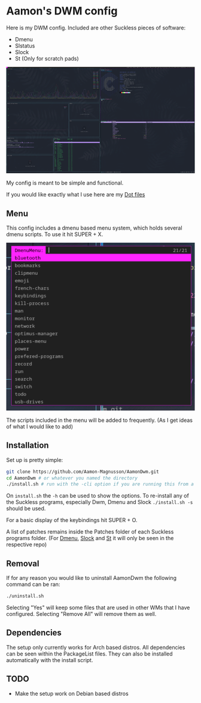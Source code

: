# Aamon's DWM config

Here is my DWM config.
Included are other Suckless pieces of software:

- Dmenu
- Slstatus
- Slock
- St (Only for scratch pads)

![Screen shot of config](GeneralView.png)

My config is meant to be simple and functional.

If you would like exactly what I use here are my [Dot files](https://github.com/Aamon-Magnusson/Dotfiles)

## Menu

This config includes a dmenu based menu system, which holds several dmenu scripts. To use it hit SUPER + X.

![Screen shot of menu](dmenuMenu.png)

The scripts included in the menu will be added to frequently. (As I get ideas of what I would like to add)

## Installation

Set up is pretty simple:

```bash
git clone https://github.com/Aamon-Magnusson/AamonDwm.git
cd AamonDwm # or whatever you named the directory
./install.sh # run with the -cli option if you are running this from a tty
```

On `install.sh` the `-h` can be used to show the options.
To re-install any of the Suckless programs, especially Dwm, Dmenu and Slock `./install.sh -s` should be used.

For a basic display of the keybindings hit SUPER + O.

A list of patches remains inside the Patches folder of each Suckless programs folder.
(For [Dmenu](https://github.com/Aamon-Magnusson/AamonDmenu), [Slock](https://github.com/Aamon-Magnusson/AamonSlock) and [St](https://github.com/Aamon-Magnusson/AamonSt) it will only be seen in the respective repo)

## Removal

If for any reason you would like to uninstall AamonDwm the following command can be ran:

```bash
./uninstall.sh
```

Selecting "Yes" will keep some files that are used in other WMs that I have configured. Selecting "Remove All" will remove them as well.

## Dependencies

The setup only currently works for Arch based distros.
All dependencies can be seen within the PackageList files.
They can also be installed automatically with the install script.

## TODO

- Make the setup work on Debian based distros

